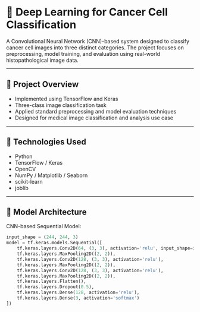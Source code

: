 # 🧠 Deep Learning for Cancer Cell Classification

A Convolutional Neural Network (CNN)-based system designed to classify cancer cell images into three distinct categories. The project focuses on preprocessing, model training, and evaluation using real-world histopathological image data.

---

## 🧪 Project Overview

- Implemented using TensorFlow and Keras
- Three-class image classification task
- Applied standard preprocessing and model evaluation techniques
- Designed for medical image classification and analysis use case

---

## 🧰 Technologies Used

- Python
- TensorFlow / Keras
- OpenCV
- NumPy / Matplotlib / Seaborn
- scikit-learn
- joblib

---

## 🧠 Model Architecture

CNN-based Sequential Model:
```python
input_shape = (244, 244, 3)
model = tf.keras.models.Sequential([
    tf.keras.layers.Conv2D(64, (3, 3), activation='relu', input_shape=input_shape),
    tf.keras.layers.MaxPooling2D((2, 2)),
    tf.keras.layers.Conv2D(128, (3, 3), activation='relu'),
    tf.keras.layers.MaxPooling2D((2, 2)),
    tf.keras.layers.Conv2D(128, (3, 3), activation='relu'),
    tf.keras.layers.MaxPooling2D((2, 2)),
    tf.keras.layers.Flatten(),
    tf.keras.layers.Dropout(0.5),
    tf.keras.layers.Dense(128, activation='relu'),
    tf.keras.layers.Dense(3, activation='softmax')
])
